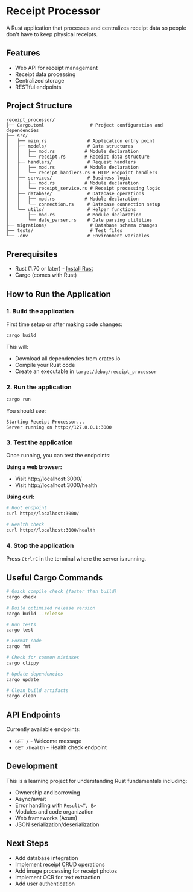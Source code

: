 # Receipt Processor

A Rust application that processes and centralizes receipt data so people don't have to keep physical receipts.

## Features

- Web API for receipt management
- Receipt data processing
- Centralized storage
- RESTful endpoints

## Project Structure

```
receipt_processor/
├── Cargo.toml                 # Project configuration and dependencies
├── src/
│   ├── main.rs               # Application entry point
│   ├── models/               # Data structures
│   │   ├── mod.rs           # Module declaration
│   │   └── receipt.rs       # Receipt data structure
│   ├── handlers/             # Request handlers
│   │   ├── mod.rs           # Module declaration
│   │   └── receipt_handlers.rs # HTTP endpoint handlers
│   ├── services/             # Business logic
│   │   ├── mod.rs           # Module declaration
│   │   └── receipt_service.rs # Receipt processing logic
│   ├── database/             # Database operations
│   │   ├── mod.rs           # Module declaration
│   │   └── connection.rs     # Database connection setup
│   └── utils/                # Helper functions
│       ├── mod.rs            # Module declaration
│       └── date_parser.rs    # Date parsing utilities
├── migrations/                # Database schema changes
├── tests/                     # Test files
└── .env                      # Environment variables
```

## Prerequisites

- Rust (1.70 or later) - [Install Rust](https://rustup.rs/)
- Cargo (comes with Rust)

## How to Run the Application

### 1. Build the application

First time setup or after making code changes:

```bash
cargo build
```

This will:

- Download all dependencies from crates.io
- Compile your Rust code
- Create an executable in `target/debug/receipt_processor`

### 2. Run the application

```bash
cargo run
```

You should see:

```
Starting Receipt Processor...
Server running on http://127.0.0.1:3000
```

### 3. Test the application

Once running, you can test the endpoints:

**Using a web browser:**

- Visit http://localhost:3000/
- Visit http://localhost:3000/health

**Using curl:**

```bash
# Root endpoint
curl http://localhost:3000/

# Health check
curl http://localhost:3000/health
```

### 4. Stop the application

Press `Ctrl+C` in the terminal where the server is running.

## Useful Cargo Commands

```bash
# Quick compile check (faster than build)
cargo check

# Build optimized release version
cargo build --release

# Run tests
cargo test

# Format code
cargo fmt

# Check for common mistakes
cargo clippy

# Update dependencies
cargo update

# Clean build artifacts
cargo clean
```

## API Endpoints

Currently available endpoints:

- `GET /` - Welcome message
- `GET /health` - Health check endpoint

## Development

This is a learning project for understanding Rust fundamentals including:

- Ownership and borrowing
- Async/await
- Error handling with `Result<T, E>`
- Modules and code organization
- Web frameworks (Axum)
- JSON serialization/deserialization

## Next Steps

- Add database integration
- Implement receipt CRUD operations
- Add image processing for receipt photos
- Implement OCR for text extraction
- Add user authentication

